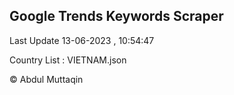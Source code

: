

## Google Trends Keywords Scraper 
 
Last Update 13-06-2023 , 10:54:47

Country List :
VIETNAM.json



© Abdul Muttaqin 

